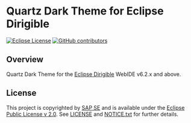 # Quartz Dark Theme for Eclipse Dirigible

[![Eclipse License](http://img.shields.io/badge/license-Eclipse-brightgreen.svg)](LICENSE)
[![GitHub contributors](https://img.shields.io/github/contributors/dirigiblelabs/resources-theme-quartz-light.svg)](https://github.com/dirigiblelabs/resources-theme-quartz-light/graphs/contributors)

## Overview

Quartz Dark Theme for the [Eclipse Dirigible](https://github.com/eclipse/dirigible) WebIDE v6.2.x and above.

## License

This project is copyrighted by [SAP SE](http://www.sap.com/) and is available under the [Eclipse Public License v 2.0](https://www.eclipse.org/legal/epl-v20.html). See [LICENSE](LICENSE) and [NOTICE.txt](NOTICE.txt) for further details.
